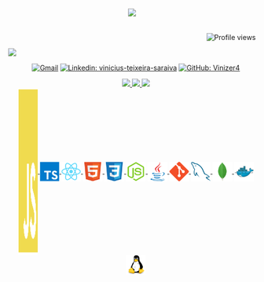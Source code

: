 <br>
<div align="center" padding="5em"> 
<img src="https://readme-typing-svg.herokuapp.com/?color=00bfbf&size=35&center=true&vCenter=true&width=1000&lines=HELLO,+MY+NAME+is+Vinicius+Teixeira+Saraiva;I'm++JavaScript+Developer;I+from+Brasil,+GO;I+study+Certified+Tech+Developer+at+Digital+House;I+study+Ignite+Rocketseat;Be+Welcome!+:%29">
<div>

<br>

<p align="right">  <img src="https://komarev.com/ghpvc/?username=vinizer4&color=green" alt="Profile views" /> </p>

<img align="left" height="550em" src="https://raw.githubusercontent.com/gist/vinizer4/52391cb644a9e12c791d91129508aeec/raw/c2de309dd4eb151ddb41e6b32f818d4dd0aa4259/githubcard.svg"/>

<br>

<div>
  <div align="center"> 

  [![Gmail](https://img.shields.io/twitter/url?label=email&logo=gmail&style=social&url=http%3A%2F%2Fmailto%3Astephanyn7%40gmail.com)](mailto:vinicius.ts.online@gmail.com)
  [![Linkedin: vinicius-teixeira-saraiva](https://img.shields.io/badge/-Vinicius-blue?style=flat-square&logo=Linkedin&logoColor=white&link=https://www.linkedin.com/in/vinicius-teixeira-saraiva/)](https://www.linkedin.com/in/vinicius-teixeira-saraiva/)
  [![GitHub: Vinizer4](https://img.shields.io/github/followers/vinizer4?label=follow&style=social)](https://github.com/vinizer4)
  </div>


  <div align="center">
    <a href="https://github.com/vinizer4">
    <img height="150em" src="https://github-readme-stats.vercel.app/api?username=vinizer4&show_icons=true&theme=gotham&include_all_commits=true&count_private=true"/>
    <img height="150em" src="https://github-readme-stats.vercel.app/api/top-langs/?username=vinizer4&layout=compact&langs_count=7&theme=gotham"/>
    <img height="230em" src="https://activity-graph.herokuapp.com/graph?username=vinizer4&theme=gotham&hide_border=true&area=true"/>
  </div>
  <div>
    <img align="center" alt="" height="340" width="40" src="https://raw.githubusercontent.com/devicons/devicon/master/icons/javascript/javascript-plain.svg">
    <img align="center" alt="" height="40" width="40" src="https://raw.githubusercontent.com/devicons/devicon/master/icons/typescript/typescript-plain.svg">
    <img align="center" alt="" height="40" width="40" src="https://raw.githubusercontent.com/devicons/devicon/master/icons/react/react-original.svg">
    <img align="center" alt="" height="40" width="40" src="https://raw.githubusercontent.com/devicons/devicon/master/icons/html5/html5-original.svg">
    <img align="center" alt="" height="40" width="40" src="https://raw.githubusercontent.com/devicons/devicon/master/icons/css3/css3-original.svg">
    <img align="center" alt="" height="40" width="40" src="https://raw.githubusercontent.com/devicons/devicon/master/icons/nodejs/nodejs-original.svg">
    <img align="center" alt="" height="40" width="40" src="https://raw.githubusercontent.com/devicons/devicon/master/icons/java/java-original.svg">
    <img align="center" alt="" height="40" width="40" src="https://raw.githubusercontent.com/devicons/devicon/master/icons/git/git-original.svg">
    <img align="center" alt="" height="40" width="40" src="https://raw.githubusercontent.com/devicons/devicon/master/icons/mysql/mysql-original.svg">
    <img align="center" alt="" height="40" width="40" src="https://raw.githubusercontent.com/devicons/devicon/master/icons/mongodb/mongodb-original.svg">
    <img align="center" alt="" height="40" width="40" src="https://raw.githubusercontent.com/devicons/devicon/master/icons/docker/docker-original.svg">
    <img align="center" alt="" height="40" width="40" src="https://raw.githubusercontent.com/devicons/devicon/master/icons/linux/linux-original.svg">
    
  </div>
</div>